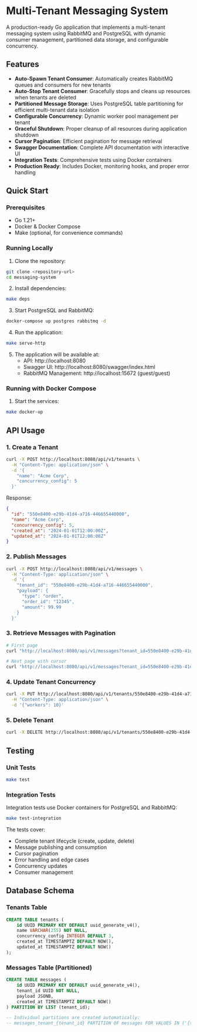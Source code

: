 # Multi-Tenant Messaging System

A production-ready Go application that implements a multi-tenant messaging system using RabbitMQ and PostgreSQL with dynamic consumer management, partitioned data storage, and configurable concurrency.

## Features

- **Auto-Spawn Tenant Consumer**: Automatically creates RabbitMQ queues and consumers for new tenants
- **Auto-Stop Tenant Consumer**: Gracefully stops and cleans up resources when tenants are deleted
- **Partitioned Message Storage**: Uses PostgreSQL table partitioning for efficient multi-tenant data isolation
- **Configurable Concurrency**: Dynamic worker pool management per tenant
- **Graceful Shutdown**: Proper cleanup of all resources during application shutdown
- **Cursor Pagination**: Efficient pagination for message retrieval
- **Swagger Documentation**: Complete API documentation with interactive UI
- **Integration Tests**: Comprehensive tests using Docker containers
- **Production Ready**: Includes Docker, monitoring hooks, and proper error handling


## Quick Start

### Prerequisites

- Go 1.21+
- Docker & Docker Compose
- Make (optional, for convenience commands)

### Running Locally

1. Clone the repository:
```bash
git clone <repository-url>
cd messaging-system
```

2. Install dependencies:
```bash
make deps
```

3. Start PostgreSQL and RabbitMQ:
```bash
docker-compose up postgres rabbitmq -d
```

4. Run the application:
```bash
make serve-http
```

5. The application will be available at:
   - API: http://localhost:8080
   - Swagger UI: http://localhost:8080/swagger/index.html
   - RabbitMQ Management: http://localhost:15672 (guest/guest)


### Running with Docker Compose

1. Start the services:
```bash
make docker-up
```

## API Usage

### 1. Create a Tenant

```bash
curl -X POST http://localhost:8080/api/v1/tenants \
  -H "Content-Type: application/json" \
  -d '{
    "name": "Acme Corp",
    "concurrency_config": 5
  }'
```

Response:
```json
{
  "id": "550e8400-e29b-41d4-a716-446655440000",
  "name": "Acme Corp",
  "concurrency_config": 5,
  "created_at": "2024-01-01T12:00:00Z",
  "updated_at": "2024-01-01T12:00:00Z"
}
```

### 2. Publish Messages

```bash
curl -X POST http://localhost:8080/api/v1/messages \
  -H "Content-Type: application/json" \
  -d '{
    "tenant_id": "550e8400-e29b-41d4-a716-446655440000",
    "payload": {
      "type": "order",
      "order_id": "12345",
      "amount": 99.99
    }
  }'
```

### 3. Retrieve Messages with Pagination

```bash
# First page
curl "http://localhost:8080/api/v1/messages?tenant_id=550e8400-e29b-41d4-a716-446655440000&limit=10"

# Next page with cursor
curl "http://localhost:8080/api/v1/messages?tenant_id=550e8400-e29b-41d4-a716-446655440000&cursor=2024-01-01T12:30:00Z&limit=10"
```

### 4. Update Tenant Concurrency

```bash
curl -X PUT http://localhost:8080/api/v1/tenants/550e8400-e29b-41d4-a716-446655440000/config/concurrency \
  -H "Content-Type: application/json" \
  -d '{"workers": 10}'
```

### 5. Delete Tenant

```bash
curl -X DELETE http://localhost:8080/api/v1/tenants/550e8400-e29b-41d4-a716-446655440000
```

## Testing

### Unit Tests

```bash
make test
```

### Integration Tests

Integration tests use Docker containers for PostgreSQL and RabbitMQ:

```bash
make test-integration
```

The tests cover:
- Complete tenant lifecycle (create, update, delete)
- Message publishing and consumption
- Cursor pagination
- Error handling and edge cases
- Concurrency updates
- Consumer management

## Database Schema

### Tenants Table

```sql
CREATE TABLE tenants (
    id UUID PRIMARY KEY DEFAULT uuid_generate_v4(),
    name VARCHAR(255) NOT NULL,
    concurrency_config INTEGER DEFAULT 3,
    created_at TIMESTAMPTZ DEFAULT NOW(),
    updated_at TIMESTAMPTZ DEFAULT NOW()
);
```

### Messages Table (Partitioned)

```sql
CREATE TABLE messages (
    id UUID PRIMARY KEY DEFAULT uuid_generate_v4(),
    tenant_id UUID NOT NULL,
    payload JSONB,
    created_at TIMESTAMPTZ DEFAULT NOW()
) PARTITION BY LIST (tenant_id);

-- Individual partitions are created automatically:
-- messages_tenant_{tenant_id} PARTITION OF messages FOR VALUES IN ('{tenant_id}')
```
